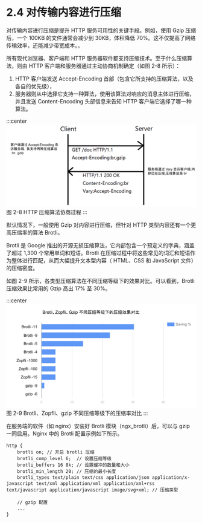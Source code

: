 # 2.4 对传输内容进行压缩

对传输内容进行压缩是提升 HTTP 服务可用性的关键手段。例如，使用 Gzip 压缩后，一个 100KB 的文件通常会减少到 30KB，体积降低 70%。这不仅提高了网络传输效率，还能减少带宽成本。。

所有现代浏览器、客户端和 HTTP 服务器软件都支持压缩技术。至于什么压缩算法，则由 HTTP 客户端和服务器通过主动协商机制确定（如图 2-8 所示）：
1. HTTP 客户端发送 Accept-Encoding 首部（包含它所支持的压缩算法，以及各自的优先级），
2. 服务器则从中选择它支持一种算法，使用该算法对响应的消息主体进行压缩，并且发送 Content-Encoding 头部信息来告知 HTTP 客户端它选择了哪一种算法。


:::center
  ![](../assets/compress.png)<br/>
  图 2-8 HTTP 压缩算法协商过程
:::

默认情况下，一般使用 Gzip 对内容进行压缩，但针对 HTTP 类型内容还有一个更高压缩率的算法 Brotli。

Brotli 是 Google 推出的开源无损压缩算法，它内部包含一个预定义的字典，涵盖了超过 1,300 个常用单词和短语。Brotli 在压缩过程中将这些常见的词汇和短语作为整体进行匹配，从而大幅提升文本型内容（ HTML、CSS 和 JavaScript 文件）的压缩密度。

如图 2-9 所示，各类型压缩算法在不同压缩等级下的效果对比。可以看到，Brotli 压缩效果比常用的 Gzip 高出 17% 至 30%。

:::center
  ![](../assets/brotli.png)<br/>
  图 2-9 Brotli、Zopfli、gzip 不同压缩等级下的压缩率对比
:::


在服务端的软件（如 nginx）安装好 Brotli 模块（ngx_brotli）后，可以与 gzip 一同启用。Nginx 中的 Brotli 配置示例如下所示。

```nginx
http {
	brotli on; // 开启 brotli 压缩
    brotli_comp_level 6;  // 设置压缩等级
    brotli_buffers 16 8k; // 设置缓冲的数量和大小
    brotli_min_length 20; // 压缩的最小长度
    brotli_types text/plain text/css application/json application/x-javascript text/xml application/xml application/xml+rss text/javascript application/javascript image/svg+xml; // 压缩类型

    // gzip 配置
    ...
}
```
